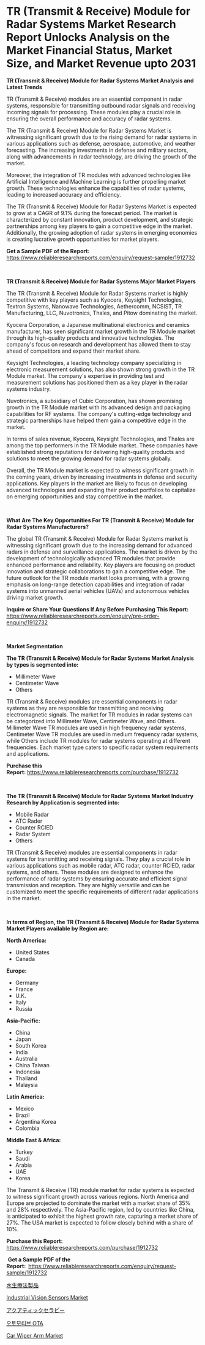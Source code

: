 <p><h1>TR (Transmit & Receive) Module for Radar Systems Market Research Report Unlocks Analysis on the Market Financial Status, Market Size, and Market Revenue upto 2031</h1></p><p><strong>TR (Transmit & Receive) Module for Radar Systems Market Analysis and Latest Trends</strong></p>
<p><p>TR (Transmit & Receive) modules are an essential component in radar systems, responsible for transmitting outbound radar signals and receiving incoming signals for processing. These modules play a crucial role in ensuring the overall performance and accuracy of radar systems.</p><p>The TR (Transmit & Receive) Module for Radar Systems Market is witnessing significant growth due to the rising demand for radar systems in various applications such as defense, aerospace, automotive, and weather forecasting. The increasing investments in defense and military sectors, along with advancements in radar technology, are driving the growth of the market.</p><p>Moreover, the integration of TR modules with advanced technologies like Artificial Intelligence and Machine Learning is further propelling market growth. These technologies enhance the capabilities of radar systems, leading to increased accuracy and efficiency.</p><p>The TR (Transmit & Receive) Module for Radar Systems Market is expected to grow at a CAGR of 9.1% during the forecast period. The market is characterized by constant innovation, product development, and strategic partnerships among key players to gain a competitive edge in the market. Additionally, the growing adoption of radar systems in emerging economies is creating lucrative growth opportunities for market players.</p></p>
<p><strong>Get a Sample PDF of the Report:&nbsp;</strong> <a href="https://www.reliableresearchreports.com/enquiry/request-sample/1912732">https://www.reliableresearchreports.com/enquiry/request-sample/1912732</a></p>
<p>&nbsp;</p>
<p><strong>TR (Transmit & Receive) Module for Radar Systems Major Market Players</strong></p>
<p><p>The TR (Transmit & Receive) Module for Radar Systems market is highly competitive with key players such as Kyocera, Keysight Technologies, Textron Systems, Nanowave Technologies, Aethercomm, NCSIST, TR Manufacturing, LLC, Nuvotronics, Thales, and Pitow dominating the market.</p><p>Kyocera Corporation, a Japanese multinational electronics and ceramics manufacturer, has seen significant market growth in the TR Module market through its high-quality products and innovative technologies. The company's focus on research and development has allowed them to stay ahead of competitors and expand their market share.</p><p>Keysight Technologies, a leading technology company specializing in electronic measurement solutions, has also shown strong growth in the TR Module market. The company's expertise in providing test and measurement solutions has positioned them as a key player in the radar systems industry.</p><p>Nuvotronics, a subsidiary of Cubic Corporation, has shown promising growth in the TR Module market with its advanced design and packaging capabilities for RF systems. The company's cutting-edge technology and strategic partnerships have helped them gain a competitive edge in the market.</p><p>In terms of sales revenue, Kyocera, Keysight Technologies, and Thales are among the top performers in the TR Module market. These companies have established strong reputations for delivering high-quality products and solutions to meet the growing demand for radar systems globally.</p><p>Overall, the TR Module market is expected to witness significant growth in the coming years, driven by increasing investments in defense and security applications. Key players in the market are likely to focus on developing advanced technologies and expanding their product portfolios to capitalize on emerging opportunities and stay competitive in the market.</p></p>
<p>&nbsp;</p>
<p><strong>What Are The Key Opportunities For TR (Transmit & Receive) Module for Radar Systems Manufacturers?</strong></p>
<p><p>The global TR (Transmit & Receive) Module for Radar Systems market is witnessing significant growth due to the increasing demand for advanced radars in defense and surveillance applications. The market is driven by the development of technologically advanced TR modules that provide enhanced performance and reliability. Key players are focusing on product innovation and strategic collaborations to gain a competitive edge. The future outlook for the TR module market looks promising, with a growing emphasis on long-range detection capabilities and integration of radar systems into unmanned aerial vehicles (UAVs) and autonomous vehicles driving market growth.</p></p>
<p><strong>Inquire or Share Your Questions If Any Before Purchasing This Report:</strong> <a href="https://www.reliableresearchreports.com/enquiry/pre-order-enquiry/1912732">https://www.reliableresearchreports.com/enquiry/pre-order-enquiry/1912732</a></p>
<p>&nbsp;</p>
<p><strong>Market Segmentation</strong></p>
<p><strong>The TR (Transmit & Receive) Module for Radar Systems Market Analysis by types is segmented into:</strong></p>
<p><ul><li>Millimeter Wave</li><li>Centimeter Wave</li><li>Others</li></ul></p>
<p><p>TR (Transmit & Receive) modules are essential components in radar systems as they are responsible for transmitting and receiving electromagnetic signals. The market for TR modules in radar systems can be categorized into Millimeter Wave, Centimeter Wave, and Others. Millimeter Wave TR modules are used in high frequency radar systems, Centimeter Wave TR modules are used in medium frequency radar systems, while Others include TR modules for radar systems operating at different frequencies. Each market type caters to specific radar system requirements and applications.</p></p>
<p><strong>Purchase this Report:&nbsp;</strong><a href="https://www.reliableresearchreports.com/purchase/1912732">https://www.reliableresearchreports.com/purchase/1912732</a></p>
<p>&nbsp;</p>
<p><strong>The TR (Transmit & Receive) Module for Radar Systems Market Industry Research by Application is segmented into:</strong></p>
<p><ul><li>Mobile Radar</li><li>ATC Rader</li><li>Counter RCIED</li><li>Radar System</li><li>Others</li></ul></p>
<p><p>TR (Transmit & Receive) modules are essential components in radar systems for transmitting and receiving signals. They play a crucial role in various applications such as mobile radar, ATC radar, counter RCIED, radar systems, and others. These modules are designed to enhance the performance of radar systems by ensuring accurate and efficient signal transmission and reception. They are highly versatile and can be customized to meet the specific requirements of different radar applications in the market.</p></p>
<p>&nbsp;</p>
<p><strong>In terms of Region, the TR (Transmit & Receive) Module for Radar Systems Market Players available by Region are:</strong></p>
<p>
    <p> <strong> North America: </strong>
        <ul>
            <li>United States</li>
            <li>Canada</li>
        </ul>
        </p> 
    <p> <strong> Europe: </strong>
        <ul>
            <li>Germany</li>
            <li>France</li>
            <li>U.K.</li>
            <li>Italy</li>
            <li>Russia</li>
        </ul>
        </p> 
    <p> <strong> Asia-Pacific: </strong>
        <ul>
            <li>China</li>
            <li>Japan</li>
            <li>South Korea</li>
            <li>India</li>
            <li>Australia</li>
            <li>China Taiwan</li>
            <li>Indonesia</li>
            <li>Thailand</li>
            <li>Malaysia</li>
        </ul>
        </p> 
    <p> <strong> Latin America: </strong>
        <ul>
            <li>Mexico</li>
            <li>Brazil</li>
            <li>Argentina Korea</li>
            <li>Colombia</li>
        </ul>
        </p> 
    <p> <strong> Middle East & Africa: </strong>
        <ul>
            <li>Turkey</li>
            <li>Saudi</li>
            <li>Arabia</li>
            <li>UAE</li>
            <li>Korea</li>
        </ul>
    </p>
    </p>
<p><p>The Transmit & Receive (TR) module market for radar systems is expected to witness significant growth across various regions. North America and Europe are projected to dominate the market with a market share of 35% and 28% respectively. The Asia-Pacific region, led by countries like China, is anticipated to exhibit the highest growth rate, capturing a market share of 27%. The USA market is expected to follow closely behind with a share of 10%.</p></p>
<p><strong>Purchase this Report: </strong><a href="https://www.reliableresearchreports.com/purchase/1912732">https://www.reliableresearchreports.com/purchase/1912732</a></p>
<p>&nbsp;<strong>Get a Sample PDF of the Report:&nbsp;&nbsp;</strong><a href="https://www.reliableresearchreports.com/enquiry/request-sample/1912732">https://www.reliableresearchreports.com/enquiry/request-sample/1912732</a></p>
<p><strong></strong></p>
<p><p><a href="https://github.com/adcxff01450218/Market-Research-Report-List-1/blob/main/652633014016.md">水生療法製品</a></p><p><a href="https://github.com/sonuprakash1/Market-Research-Report-List-2/blob/main/industrial-vision-sensors-market.md">Industrial Vision Sensors Market</a></p><p><a href="https://github.com/xnljig2898992/Market-Research-Report-List-1/blob/main/936527314015.md">アクアティックセラピー</a></p><p><a href="https://github.com/trmesnao7959541/Market-Research-Report-List-1/blob/main/841586313047.md">오토모티브 OTA</a></p><p><a href="https://issuu.com/reportprime-2/docs/car-wiper-arm-market-size-2030.pptx">Car Wiper Arm Market</a></p></p>